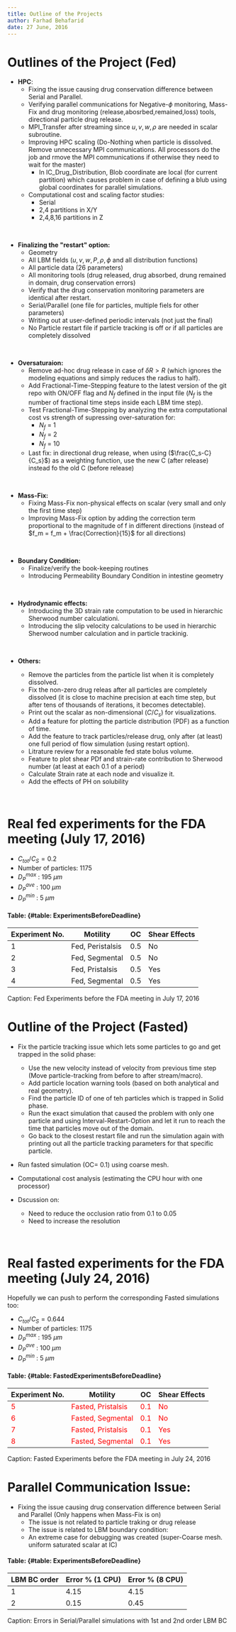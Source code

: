 ```yaml
---
title: Outline of the Projects
author: Farhad Behafarid
date: 27 June, 2016
---
```


# Outlines of the Project (Fed)

* **HPC**:
	* Fixing the issue causing drug conservation difference between Serial and Parallel.
	* Verifying parallel communications for Negative-$\phi$ monitoring, Mass-Fix and drug monitoring (release,abosrbed,remained,loss) tools, directional particle drug release.
	* MPI_Transfer after streaming since $u, v, w, \rho$ are needed in scalar subroutine.
	* Improving HPC scaling (Do-Nothing when particle is dissolved. Remove unnecessary MPI communications. All processors do the job and rmove the MPI communications if otherwise they need to wait for the master)
        * In IC_Drug_Distribution, Blob coordinate are local (for current partition)  which causes problem in case of defining a  blub using global coordinates for parallel simulations.
	* Computational cost and scaling factor studies:
		* Serial
		* 2,4 partitions in X/Y 
		* 2,4,8,16 partitions in Z

&nbsp;


* **Finalizing the "restart" option:**
	* Geometry
	* All LBM fields ($u, v, w, P, \rho, \phi$ and all distribution functions)
	* All particle data (26 parameters)
	* All monitoring tools (drug released, drug absorbed, drung remained in domain, drug conservation errors)
	* Verify that the drug conservation monitoring parameters are identical after restart.
	* Serial/Parallel (one file for particles, multiple fiels for other parameters)
	* Writing out at user-defined periodic intervals (not just the final)
	* No Particle restart file if particle tracking is off or if all particles are completely dissolved

&nbsp;

* **Oversaturaion:**
	* Remove ad-hoc drug release in case of  $\delta R > R$ (which ignores the modeling equations and simply reduces the radius to half).
	* Add Fractional-Time-Stepping feature to the latest version of the git repo with ON/OFF flag and $N_f$ defined in the input file ($N_f$ is the number of fractional time steps inside each LBM time step).
	* Test Fractional-Time-Stepping by analyzing the extra computational cost vs strength of supressing over-saturation for:
		* $N_f$ = 1
		* $N_f$ = 2
		* $N_f$ = 10
	* Last fix: in directional drug release, when using ($\frac{C_s-C}{C_s}$) as a weighting function, use the new C (after release) instead fo the old C (before release)

&nbsp;

* **Mass-Fix:**
	* Fixing Mass-Fix non-physical effects on scalar (very small and only the first time step)
	* Improving Mass-Fix option by adding the correction term proportional to the magnitude of f in different directions (instead of $f_m = f_m + \frac{Correction}{15}$ for all directions)

&nbsp;

* **Boundary Condition:** 
	* Finalize/verify the book-keeping routines
	* Introducing Permeability Boundary Condition in intestine geometry

&nbsp;

* **Hydrodynamic effects:**
	* Introducing the 3D strain rate computation to be used in hierarchic Sherwood number calculationi.
	* Introducing the slip velocity calculations to be used in hierarchic Sherwood number calculation and in particle trackinig.

&nbsp;

* **Others:**

	* Remove the particles from the particle list when it is completely dissolved.
	* Fix the non-zero drug releas after all particles are completely dissolved (it is close to machine precision at each time step, but after tens of thousands of iterations, it becomes detectable).
	* Print out the scalar as non-dimensional ($C/C_s$) for visualizations.
	* Add a feature for plotting the particle distribution (PDF) as a function of time.
	* Add the feature to track particles/release drug, only after (at least) one full period of flow simulation (using restart option).
	* Litrature review for a reasonable fed state bolus volume.
	* Feature to plot shear PDf and strain-rate contribution to Sherwood number (at least at each 0.1 of a period)
	* Calculate Strain rate at each node and visualize it.
	* Add the effects of PH on solubility

&nbsp;






# Real fed experiments for the FDA meeting (July 17, 2016)

* $C_{tot}/C_S= 0.2$ 
* Number of particles: 1175
* $D_P^{max}$ : 195 $\mu m$
* $D_P^{ave}$ : 100 $\mu m$
* $D_P^{min}$ : 5 $\mu m$

#### Table:  {#table: ExperimentsBeforeDeadline}

| Experiment No.                | Motility                                      | OC                            |Shear Effects                  |
|-------------------------------|-----------------------------------------------|-------------------------------|-------------------------------|
| 1                             |                        Fed,    Peristalsis    | 0.5                           | No                            |
| 2                             |                        Fed,    Segmental      | 0.5                           | No                            |
| 3                             |                        Fed,    Pristalsis     | 0.5                           | Yes                           |
| 4                             |                        Fed,    Segmental      | 0.5                           | Yes                           |

Caption: Fed Experiments before the FDA meeting in July 17, 2016
























# Outline of the Project (Fasted)

* Fix the particle tracking issue which lets some particles to go and get trapped in the solid phase:
	* Use the new velocity instead of velocity from previous time step (Move particle-tracking from before to after stream/macro).
	* Add particle location warning tools (based on both analytical and real geometry). 
	* Find the  particle ID of one of teh particles which is trapped in Solid  phase.
	* Run the exact simulation that caused the problem with only one particle and using Interval-Restart-Option and let it run to reach the time that particles move out of the domain.
	* Go back to the closest restart file and run the simulation again with printing out all the particle tracking parameters for that specific particle.

* Run fasted simulation (OC= 0.1) using coarse mesh.

* Computational cost analysis (estimating the CPU hour with one processor)

* Dscussion on:
	* Need to reduce the occlusion ratio from 0.1 to 0.05
	* Need to increase the resolution


&nbsp;


# Real fasted experiments for the FDA meeting (July 24, 2016)

Hopefully we can push to perform the corresponding Fasted simulations too:

* $C_{tot}/C_S= 0.644$
* Number of particles: 1175
* $D_P^{max}$ : 195 $\mu m$ 
* $D_P^{ave}$ : 100 $\mu m$
* $D_P^{min}$ : 5 $\mu m$ 

#### Table:  {#table: FastedExperimentsBeforeDeadline}

| Experiment No.                | Motility                                      | OC                            |Shear Effects                  |
|-------------------------------|-----------------------------------------------|-------------------------------|-------------------------------|
|<span style="color:red"> 5     |<span style="color:red">Fasted, Pristalsis     |<span style="color:red"> 0.1   |<span style="color:red"> No    |
|<span style="color:red"> 6     |<span style="color:red">Fasted, Segmental      |<span style="color:red"> 0.1   |<span style="color:red"> No    |
|<span style="color:red"> 7     |<span style="color:red">Fasted, Pristalsis     |<span style="color:red"> 0.1   |<span style="color:red"> Yes   |
|<span style="color:red"> 8     |<span style="color:red">Fasted, Segmental      |<span style="color:red"> 0.1   |<span style="color:red"> Yes   |

Caption: Fasted Experiments before the FDA meeting in July 24, 2016




# Parallel Communication Issue:

* Fixing the issue causing drug conservation difference between Serial and Parallel (Only happens when Mass-Fix is on)
	* The issue is not related to particle traking or drug release
	* The issue is related to LBM boundary condition:
	* An extreme case for debugging was created (super-Coarse mesh. uniform saturated scalar at IC)
#### Table:  {#table: ExperimentsBeforeDeadline}

| LBM BC order |Error % (1 CPU) | Error % (8 CPU)|
|--------------|----------------|----------------|
| 1            | 4.15           | 4.15           |
| 2            | 0.15           | 0.45           |

Caption: Errors in Serial/Parallel simulations with 1st and 2nd order LBM BC

